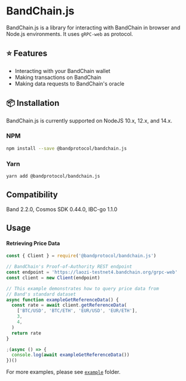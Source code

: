 # BandChain.js

BandChain.js is a library for interacting with BandChain in browser and Node.js environments. It uses `gRPC-web` as protocol.

## ⭐️ Features

- Interacting with your BandChain wallet
- Making transactions on BandChain
- Making data requests to BandChain's oracle

## 📦 Installation

BandChain.js is currently supported on NodeJS 10.x, 12.x, and 14.x.

### NPM

```bash
npm install --save @bandprotocol/bandchain.js
```

### Yarn

```bash
yarn add @bandprotocol/bandchain.js
```

## Compatibility

Band 2.2.0, Cosmos SDK 0.44.0, IBC-go 1.1.0

## Usage

#### Retrieving Price Data

```js
const { Client } = require('@bandprotocol/bandchain.js')

// BandChain's Proof-of-Authority REST endpoint
const endpoint = 'https://laozi-testnet4.bandchain.org/grpc-web'
const client = new Client(endpoint)

// This example demonstrates how to query price data from
// Band's standard dataset
async function exampleGetReferenceData() {
  const rate = await client.getReferenceData(
    ['BTC/USD', 'BTC/ETH', 'EUR/USD', 'EUR/ETH'],
    3,
    4,
  )
  return rate
}

;(async () => {
  console.log(await exampleGetReferenceData())
})()
```

For more examples, please see [`example`](example/) folder.
